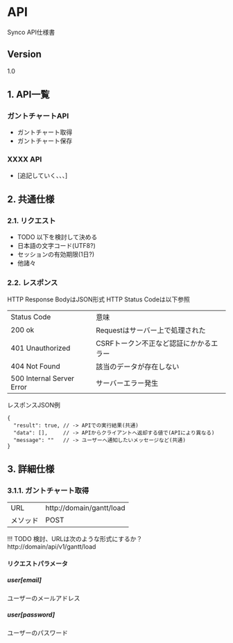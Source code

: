 # API
Synco API仕様書

## Version
1.0

## 1. API一覧

### ガントチャートAPI
- ガントチャート取得
- ガントチャート保存

### XXXX API
- [追記していく、、、]
 

## 2. 共通仕様
### 2.1. リクエスト
- TODO 以下を検討して決める
- 日本語の文字コード(UTF8?)
- セッションの有効期限(1日?)
- 他諸々

### 2.2. レスポンス
HTTP Response BodyはJSON形式
HTTP Status Codeは以下参照

<table>
  <tr>
    <td>Status Code</td>
    <td>意味</td>
  </tr>
  <tr>
    <td>200 ok</td>
    <td>Requestはサーバー上で処理された</td>
  </tr>
  <tr>
    <td>401 Unauthorized</td>
    <td>CSRFトークン不正など認証にかかるエラー</td>
  </tr>
  <tr>
    <td>404 Not Found</td>
    <td>該当のデータが存在しない</td>
  </tr>
  <tr>
    <td>500 Internal Server Error</td>
    <td>サーバーエラー発生</td>
  </tr>
</table>

レスポンスJSON例
```
{
  "result": true, // -> APIでの実行結果(共通)
  "data": [],     // -> APIからクライアントへ返却する値で(APIにより異なる)
  "message": ""   // -> ユーザーへ通知したいメッセージなど(共通)
}
```

## 3. 詳細仕様
### 3.1.1. ガントチャート取得
<table>
  <tr>
    <td>URL</td>
    <td>http://domain/gantt/load</td>
  </tr>
  <tr>
    <td>メソッド</td>
    <td>POST</td>
  </tr>
</table>

!!! 
TODO 検討、URLは次のような形式にするか？
http://domain/api/v1/gantt/load


#### リクエストパラメータ

##### user[email]
ユーザーのメールアドレス

##### user[password]
ユーザーのパスワード








